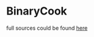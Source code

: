 # BinaryCook
full sources could be found <a href = "https://drive.google.com/file/d/1e9P-qYVngIfGGtJcwaCXpDz1kzALxSW1/view?usp=sharing">here</a>
